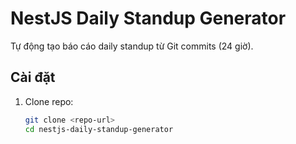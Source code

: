 # NestJS Daily Standup Generator

Tự động tạo báo cáo daily standup từ Git commits (24 giờ).

## Cài đặt

1. Clone repo:
   ```bash
   git clone <repo-url>
   cd nestjs-daily-standup-generator
